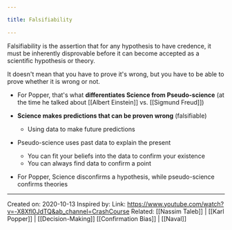 ```yaml
---
title: Falsifiability 
---
```

Falsifiability is the assertion that for any hypothesis to have credence, it must be inherently disprovable before it can become accepted as a scientific hypothesis or theory.

It doesn't mean that you have to prove it's wrong, but you have to be able to prove whether it is wrong or not.

- For Popper, that's what **differentiates Science from Pseudo-science** (at the time he talked about [[Albert Einstein]] vs. [[Sigmund Freud]])
- **Science makes predictions that can be proven wrong** (falsifiable)
	- Using data to make future predictions
- Pseudo-science uses past data to explain the present
	- You can fit your beliefs into the data to confirm your existence
	- You can always find data to confirm a point

- For Popper, Science disconfirms a hypothesis, while pseudo-science confirms theories

-------------------
Created on: 2020-10-13
Inspired by:
Link: https://www.youtube.com/watch?v=-X8Xfl0JdTQ&ab_channel=CrashCourse
Related: [[Nassim Taleb]] | [[Karl Popper]] | [[Decision-Making]] [[Confirmation Bias]] | [[Naval]]

